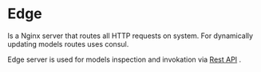 # Edge

Is a Nginx server that routes all HTTP requests on system.
For dynamically updating models routes uses consul.

Edge server is used for models inspection and invokation via [Rest API](model_rest_api.md) .
